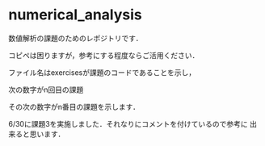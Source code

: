 # numerical_analysis

数値解析の課題のためのレポジトリです．

コピペは困りますが，参考にする程度ならご活用ください．

ファイル名はexercisesが課題のコードであることを示し，

次の数字がn回目の課題

その次の数字がn番目の課題を示します．

6/30に課題3を実施しました．それなりにコメントを付けているので参考に
出来ると思います．
